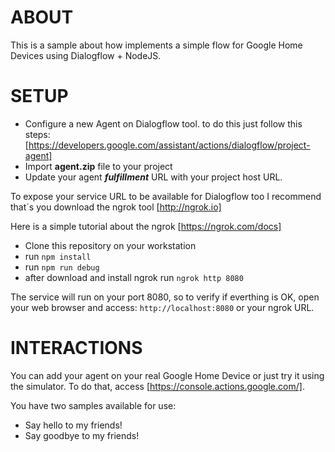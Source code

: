 # ABOUT

This is a sample about how implements a simple flow for Google Home Devices using Dialogflow + NodeJS.

# SETUP

* Configure a new Agent on Dialogflow tool. to do this just follow this steps: [https://developers.google.com/assistant/actions/dialogflow/project-agent]
* Import **agent.zip** file to your project
* Update your agent ***fulfillment*** URL with your project host URL.

To expose your service URL to be available for Dialogflow too I recommend that´s you download the ngrok tool [http://ngrok.io]

Here is a simple tutorial about the ngrok [https://ngrok.com/docs]

* Clone this repository on your workstation
* run ```npm install```
* run ```npm run debug```
* after download and install ngrok run ```ngrok http 8080```

The service will run on your port 8080, so to verify if everthing is OK, open your web browser and access: ```http://localhost:8080``` or your ngrok URL.

# INTERACTIONS

You can add your agent on your real Google Home Device or just try it using the simulator.
To do that, access [https://console.actions.google.com/].

You have two samples available for use:

* Say hello to my friends!
* Say goodbye to my friends!
